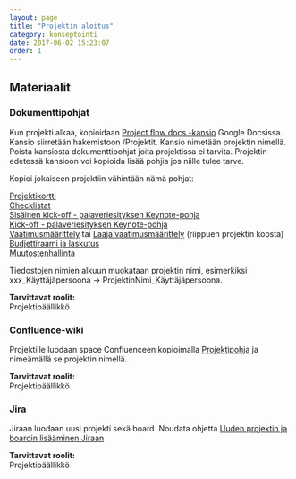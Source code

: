 ```yaml
---
layout: page
title: "Projektin aloitus"
category: konseptointi
date: 2017-06-02 15:23:07
order: 1
---
```


## Materiaalit

### Dokumenttipohjat

Kun projekti alkaa, kopioidaan [Project flow docs -kansio](https://drive.google.com/drive/u/0/folders/0B-xyajTo2HQMMy1nbGtfMEYtRjA) Google Docsissa. Kansio siirretään hakemistoon /Projektit. Kansio nimetään projektin nimellä. Poista kansiosta dokumenttipohjat joita projektissa ei tarvita. Projektin edetessä kansioon voi kopioida lisää pohjia jos niille tulee tarve.

Kopioi jokaiseen projektiin vähintään nämä pohjat:

[Projektikortti](https://docs.google.com/a/geniem.com/document/d/1bYbXM-JPFxk1FkZYu_Yoz7XDelMOUAKCu6QJlY3EKIA/edit?usp=sharing)  
[Checklistat](https://docs.google.com/a/geniem.com/spreadsheets/d/1tBdkWpx6NgdFcreJQCV3VNfas7D_UmRgJI7xQynw-Yc/edit?usp=sharing)  
[Sisäinen kick-off - palaveriesityksen Keynote-pohja](https://drive.google.com/a/geniem.com/file/d/0B_OZw4sEmTtzakZFV2hvazFfYW8/view?usp=sharing)  
[Kick-off - palaveriesityksen Keynote-pohja](https://drive.google.com/open?id=0B_OZw4sEmTtzWkFpNWVKSU1OMUk)  
[Vaatimusmäärittely](https://drive.google.com/open?id=1aUEZr80AkhvVQJTsEQTMVYfq_3h44IaDOnTAbA3id8I) tai [Laaja vaatimusmäärittely](https://drive.google.com/open?id=1dJZqP0R6k4Vg09scmHYFzJCpkWWEj4CXCOlj9uXaAv0) (riippuen projektin koosta)  
[Budjettiraami ja laskutus](https://drive.google.com/open?id=12WEg3fSyhLp1jBrKvHTUctboPESgCjLfneZyWQ8XsXo)  
[Muutostenhallinta](https://drive.google.com/open?id=1_piMjSLH5GtMKjFLguLR_cY2gmI4q4SIRwkl7Ec8vMI)  

Tiedostojen nimien alkuun muokataan projektin nimi, esimerkiksi xxx_Käyttäjäpersoona -> ProjektinNimi_Käyttäjäpersoona.


**Tarvittavat roolit:**  
Projektipäällikkö 

### Confluence-wiki

Projektille luodaan space Confluenceen kopioimalla [Projektipohja](https://geniem.atlassian.net/wiki/spaces/PROJA/overview) ja nimeämällä se projektin nimellä. 

**Tarvittavat roolit:**  
Projektipäällikkö 

### Jira

Jiraan luodaan uusi projekti sekä board. Noudata ohjetta [Uuden projektin ja boardin lisääminen Jiraan](https://geniem.atlassian.net/wiki/pages/viewpage.action?pageId=84770845)

**Tarvittavat roolit:**  
Projektipäällikkö
